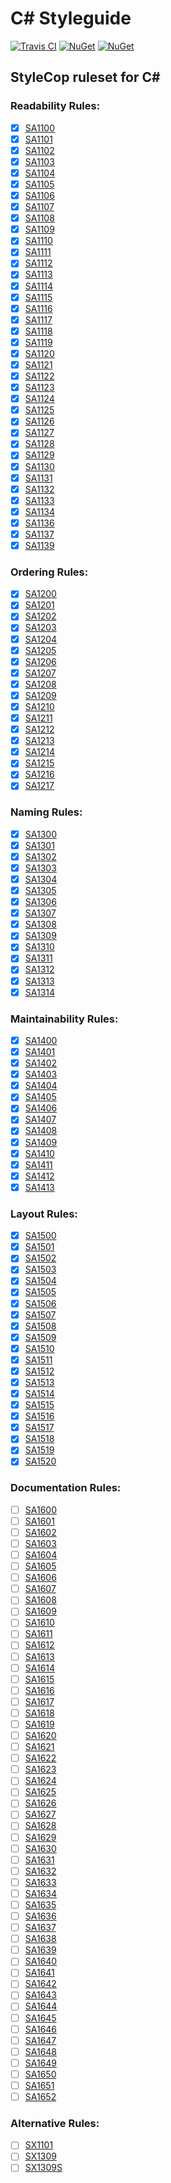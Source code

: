 # C# Styleguide
[![Travis CI](https://img.shields.io/travis/mdmsua/csharp-styleguide.svg)](https://travis-ci.org/mdmsua/csharp-styleguide)
[![NuGet](https://img.shields.io/nuget/v/CSharp.Styleguide.svg)](https://www.nuget.org/packages/CSharp.Styleguide)
[![NuGet](https://img.shields.io/nuget/dt/CSharp.Styleguide.svg)](https://www.nuget.org/stats/packages/CSharp.Styleguide)

## StyleCop ruleset for C#

### Readability Rules:
- [x] [SA1100](https://github.com/DotNetAnalyzers/StyleCopAnalyzers/blob/master/documentation/SA1100.md)
- [x] [SA1101](https://github.com/DotNetAnalyzers/StyleCopAnalyzers/blob/master/documentation/SA1101.md)
- [x] [SA1102](https://github.com/DotNetAnalyzers/StyleCopAnalyzers/blob/master/documentation/SA1102.md)
- [x] [SA1103](https://github.com/DotNetAnalyzers/StyleCopAnalyzers/blob/master/documentation/SA1103.md)
- [x] [SA1104](https://github.com/DotNetAnalyzers/StyleCopAnalyzers/blob/master/documentation/SA1104.md)
- [x] [SA1105](https://github.com/DotNetAnalyzers/StyleCopAnalyzers/blob/master/documentation/SA1105.md)
- [x] [SA1106](https://github.com/DotNetAnalyzers/StyleCopAnalyzers/blob/master/documentation/SA1106.md)
- [x] [SA1107](https://github.com/DotNetAnalyzers/StyleCopAnalyzers/blob/master/documentation/SA1107.md)
- [x] [SA1108](https://github.com/DotNetAnalyzers/StyleCopAnalyzers/blob/master/documentation/SA1108.md)
- [x] [SA1109](https://github.com/DotNetAnalyzers/StyleCopAnalyzers/blob/master/documentation/SA1109.md)
- [x] [SA1110](https://github.com/DotNetAnalyzers/StyleCopAnalyzers/blob/master/documentation/SA1110.md)
- [x] [SA1111](https://github.com/DotNetAnalyzers/StyleCopAnalyzers/blob/master/documentation/SA1111.md)
- [x] [SA1112](https://github.com/DotNetAnalyzers/StyleCopAnalyzers/blob/master/documentation/SA1112.md)
- [x] [SA1113](https://github.com/DotNetAnalyzers/StyleCopAnalyzers/blob/master/documentation/SA1113.md)
- [x] [SA1114](https://github.com/DotNetAnalyzers/StyleCopAnalyzers/blob/master/documentation/SA1114.md)
- [x] [SA1115](https://github.com/DotNetAnalyzers/StyleCopAnalyzers/blob/master/documentation/SA1115.md)
- [x] [SA1116](https://github.com/DotNetAnalyzers/StyleCopAnalyzers/blob/master/documentation/SA1116.md)
- [x] [SA1117](https://github.com/DotNetAnalyzers/StyleCopAnalyzers/blob/master/documentation/SA1117.md)
- [x] [SA1118](https://github.com/DotNetAnalyzers/StyleCopAnalyzers/blob/master/documentation/SA1118.md)
- [x] [SA1119](https://github.com/DotNetAnalyzers/StyleCopAnalyzers/blob/master/documentation/SA1119.md)
- [x] [SA1120](https://github.com/DotNetAnalyzers/StyleCopAnalyzers/blob/master/documentation/SA1120.md)
- [x] [SA1121](https://github.com/DotNetAnalyzers/StyleCopAnalyzers/blob/master/documentation/SA1121.md)
- [x] [SA1122](https://github.com/DotNetAnalyzers/StyleCopAnalyzers/blob/master/documentation/SA1122.md)
- [x] [SA1123](https://github.com/DotNetAnalyzers/StyleCopAnalyzers/blob/master/documentation/SA1123.md)
- [x] [SA1124](https://github.com/DotNetAnalyzers/StyleCopAnalyzers/blob/master/documentation/SA1124.md)
- [x] [SA1125](https://github.com/DotNetAnalyzers/StyleCopAnalyzers/blob/master/documentation/SA1125.md)
- [x] [SA1126](https://github.com/DotNetAnalyzers/StyleCopAnalyzers/blob/master/documentation/SA1126.md)
- [x] [SA1127](https://github.com/DotNetAnalyzers/StyleCopAnalyzers/blob/master/documentation/SA1127.md)
- [x] [SA1128](https://github.com/DotNetAnalyzers/StyleCopAnalyzers/blob/master/documentation/SA1128.md)
- [x] [SA1129](https://github.com/DotNetAnalyzers/StyleCopAnalyzers/blob/master/documentation/SA1129.md)
- [x] [SA1130](https://github.com/DotNetAnalyzers/StyleCopAnalyzers/blob/master/documentation/SA1130.md)
- [x] [SA1131](https://github.com/DotNetAnalyzers/StyleCopAnalyzers/blob/master/documentation/SA1131.md)
- [x] [SA1132](https://github.com/DotNetAnalyzers/StyleCopAnalyzers/blob/master/documentation/SA1132.md)
- [x] [SA1133](https://github.com/DotNetAnalyzers/StyleCopAnalyzers/blob/master/documentation/SA1133.md)
- [x] [SA1134](https://github.com/DotNetAnalyzers/StyleCopAnalyzers/blob/master/documentation/SA1134.md)
- [x] [SA1136](https://github.com/DotNetAnalyzers/StyleCopAnalyzers/blob/master/documentation/SA1136.md)
- [x] [SA1137](https://github.com/DotNetAnalyzers/StyleCopAnalyzers/blob/master/documentation/SA1137.md)
- [x] [SA1139](https://github.com/DotNetAnalyzers/StyleCopAnalyzers/blob/master/documentation/SA1139.md)

### Ordering Rules:
- [x] [SA1200](https://github.com/DotNetAnalyzers/StyleCopAnalyzers/blob/master/documentation/SA1200.md)
- [x] [SA1201](https://github.com/DotNetAnalyzers/StyleCopAnalyzers/blob/master/documentation/SA1201.md)
- [x] [SA1202](https://github.com/DotNetAnalyzers/StyleCopAnalyzers/blob/master/documentation/SA1202.md)
- [x] [SA1203](https://github.com/DotNetAnalyzers/StyleCopAnalyzers/blob/master/documentation/SA1203.md)
- [x] [SA1204](https://github.com/DotNetAnalyzers/StyleCopAnalyzers/blob/master/documentation/SA1204.md)
- [x] [SA1205](https://github.com/DotNetAnalyzers/StyleCopAnalyzers/blob/master/documentation/SA1205.md)
- [x] [SA1206](https://github.com/DotNetAnalyzers/StyleCopAnalyzers/blob/master/documentation/SA1206.md)
- [x] [SA1207](https://github.com/DotNetAnalyzers/StyleCopAnalyzers/blob/master/documentation/SA1207.md)
- [x] [SA1208](https://github.com/DotNetAnalyzers/StyleCopAnalyzers/blob/master/documentation/SA1208.md)
- [x] [SA1209](https://github.com/DotNetAnalyzers/StyleCopAnalyzers/blob/master/documentation/SA1209.md)
- [x] [SA1210](https://github.com/DotNetAnalyzers/StyleCopAnalyzers/blob/master/documentation/SA1210.md)
- [x] [SA1211](https://github.com/DotNetAnalyzers/StyleCopAnalyzers/blob/master/documentation/SA1211.md)
- [x] [SA1212](https://github.com/DotNetAnalyzers/StyleCopAnalyzers/blob/master/documentation/SA1212.md)
- [x] [SA1213](https://github.com/DotNetAnalyzers/StyleCopAnalyzers/blob/master/documentation/SA1213.md)
- [x] [SA1214](https://github.com/DotNetAnalyzers/StyleCopAnalyzers/blob/master/documentation/SA1214.md)
- [x] [SA1215](https://github.com/DotNetAnalyzers/StyleCopAnalyzers/blob/master/documentation/SA1215.md)
- [x] [SA1216](https://github.com/DotNetAnalyzers/StyleCopAnalyzers/blob/master/documentation/SA1216.md)
- [x] [SA1217](https://github.com/DotNetAnalyzers/StyleCopAnalyzers/blob/master/documentation/SA1217.md)

### Naming Rules:
- [x] [SA1300](https://github.com/DotNetAnalyzers/StyleCopAnalyzers/blob/master/documentation/SA1300.md)
- [x] [SA1301](https://github.com/DotNetAnalyzers/StyleCopAnalyzers/blob/master/documentation/SA1301.md)
- [x] [SA1302](https://github.com/DotNetAnalyzers/StyleCopAnalyzers/blob/master/documentation/SA1302.md)
- [x] [SA1303](https://github.com/DotNetAnalyzers/StyleCopAnalyzers/blob/master/documentation/SA1303.md)
- [x] [SA1304](https://github.com/DotNetAnalyzers/StyleCopAnalyzers/blob/master/documentation/SA1304.md)
- [x] [SA1305](https://github.com/DotNetAnalyzers/StyleCopAnalyzers/blob/master/documentation/SA1305.md)
- [x] [SA1306](https://github.com/DotNetAnalyzers/StyleCopAnalyzers/blob/master/documentation/SA1306.md)
- [x] [SA1307](https://github.com/DotNetAnalyzers/StyleCopAnalyzers/blob/master/documentation/SA1307.md)
- [x] [SA1308](https://github.com/DotNetAnalyzers/StyleCopAnalyzers/blob/master/documentation/SA1308.md)
- [x] [SA1309](https://github.com/DotNetAnalyzers/StyleCopAnalyzers/blob/master/documentation/SA1309.md)
- [x] [SA1310](https://github.com/DotNetAnalyzers/StyleCopAnalyzers/blob/master/documentation/SA1310.md)
- [x] [SA1311](https://github.com/DotNetAnalyzers/StyleCopAnalyzers/blob/master/documentation/SA1311.md)
- [x] [SA1312](https://github.com/DotNetAnalyzers/StyleCopAnalyzers/blob/master/documentation/SA1312.md)
- [x] [SA1313](https://github.com/DotNetAnalyzers/StyleCopAnalyzers/blob/master/documentation/SA1313.md)
- [x] [SA1314](https://github.com/DotNetAnalyzers/StyleCopAnalyzers/blob/master/documentation/SA1314.md)

### Maintainability Rules:
- [x] [SA1400](https://github.com/DotNetAnalyzers/StyleCopAnalyzers/blob/master/documentation/SA1400.md)
- [x] [SA1401](https://github.com/DotNetAnalyzers/StyleCopAnalyzers/blob/master/documentation/SA1401.md)
- [x] [SA1402](https://github.com/DotNetAnalyzers/StyleCopAnalyzers/blob/master/documentation/SA1402.md)
- [x] [SA1403](https://github.com/DotNetAnalyzers/StyleCopAnalyzers/blob/master/documentation/SA1403.md)
- [x] [SA1404](https://github.com/DotNetAnalyzers/StyleCopAnalyzers/blob/master/documentation/SA1404.md)
- [x] [SA1405](https://github.com/DotNetAnalyzers/StyleCopAnalyzers/blob/master/documentation/SA1405.md)
- [x] [SA1406](https://github.com/DotNetAnalyzers/StyleCopAnalyzers/blob/master/documentation/SA1406.md)
- [x] [SA1407](https://github.com/DotNetAnalyzers/StyleCopAnalyzers/blob/master/documentation/SA1407.md)
- [x] [SA1408](https://github.com/DotNetAnalyzers/StyleCopAnalyzers/blob/master/documentation/SA1408.md)
- [x] [SA1409](https://github.com/DotNetAnalyzers/StyleCopAnalyzers/blob/master/documentation/SA1409.md)
- [x] [SA1410](https://github.com/DotNetAnalyzers/StyleCopAnalyzers/blob/master/documentation/SA1410.md)
- [x] [SA1411](https://github.com/DotNetAnalyzers/StyleCopAnalyzers/blob/master/documentation/SA1411.md)
- [x] [SA1412](https://github.com/DotNetAnalyzers/StyleCopAnalyzers/blob/master/documentation/SA1412.md)
- [x] [SA1413](https://github.com/DotNetAnalyzers/StyleCopAnalyzers/blob/master/documentation/SA1413.md)

### Layout Rules:
- [x] [SA1500](https://github.com/DotNetAnalyzers/StyleCopAnalyzers/blob/master/documentation/SA1500.md)
- [x] [SA1501](https://github.com/DotNetAnalyzers/StyleCopAnalyzers/blob/master/documentation/SA1501.md)
- [x] [SA1502](https://github.com/DotNetAnalyzers/StyleCopAnalyzers/blob/master/documentation/SA1502.md)
- [x] [SA1503](https://github.com/DotNetAnalyzers/StyleCopAnalyzers/blob/master/documentation/SA1503.md)
- [x] [SA1504](https://github.com/DotNetAnalyzers/StyleCopAnalyzers/blob/master/documentation/SA1504.md)
- [x] [SA1505](https://github.com/DotNetAnalyzers/StyleCopAnalyzers/blob/master/documentation/SA1505.md)
- [x] [SA1506](https://github.com/DotNetAnalyzers/StyleCopAnalyzers/blob/master/documentation/SA1506.md)
- [x] [SA1507](https://github.com/DotNetAnalyzers/StyleCopAnalyzers/blob/master/documentation/SA1507.md)
- [x] [SA1508](https://github.com/DotNetAnalyzers/StyleCopAnalyzers/blob/master/documentation/SA1508.md)
- [x] [SA1509](https://github.com/DotNetAnalyzers/StyleCopAnalyzers/blob/master/documentation/SA1509.md)
- [x] [SA1510](https://github.com/DotNetAnalyzers/StyleCopAnalyzers/blob/master/documentation/SA1510.md)
- [x] [SA1511](https://github.com/DotNetAnalyzers/StyleCopAnalyzers/blob/master/documentation/SA1511.md)
- [x] [SA1512](https://github.com/DotNetAnalyzers/StyleCopAnalyzers/blob/master/documentation/SA1512.md)
- [x] [SA1513](https://github.com/DotNetAnalyzers/StyleCopAnalyzers/blob/master/documentation/SA1513.md)
- [x] [SA1514](https://github.com/DotNetAnalyzers/StyleCopAnalyzers/blob/master/documentation/SA1514.md)
- [x] [SA1515](https://github.com/DotNetAnalyzers/StyleCopAnalyzers/blob/master/documentation/SA1515.md)
- [x] [SA1516](https://github.com/DotNetAnalyzers/StyleCopAnalyzers/blob/master/documentation/SA1516.md)
- [x] [SA1517](https://github.com/DotNetAnalyzers/StyleCopAnalyzers/blob/master/documentation/SA1517.md)
- [x] [SA1518](https://github.com/DotNetAnalyzers/StyleCopAnalyzers/blob/master/documentation/SA1518.md)
- [x] [SA1519](https://github.com/DotNetAnalyzers/StyleCopAnalyzers/blob/master/documentation/SA1519.md)
- [x] [SA1520](https://github.com/DotNetAnalyzers/StyleCopAnalyzers/blob/master/documentation/SA1520.md)

### Documentation Rules:
- [ ] [SA1600](https://github.com/DotNetAnalyzers/StyleCopAnalyzers/blob/master/documentation/SA1600.md)
- [ ] [SA1601](https://github.com/DotNetAnalyzers/StyleCopAnalyzers/blob/master/documentation/SA1601.md)
- [ ] [SA1602](https://github.com/DotNetAnalyzers/StyleCopAnalyzers/blob/master/documentation/SA1602.md)
- [ ] [SA1603](https://github.com/DotNetAnalyzers/StyleCopAnalyzers/blob/master/documentation/SA1603.md)
- [ ] [SA1604](https://github.com/DotNetAnalyzers/StyleCopAnalyzers/blob/master/documentation/SA1604.md)
- [ ] [SA1605](https://github.com/DotNetAnalyzers/StyleCopAnalyzers/blob/master/documentation/SA1605.md)
- [ ] [SA1606](https://github.com/DotNetAnalyzers/StyleCopAnalyzers/blob/master/documentation/SA1606.md)
- [ ] [SA1607](https://github.com/DotNetAnalyzers/StyleCopAnalyzers/blob/master/documentation/SA1607.md)
- [ ] [SA1608](https://github.com/DotNetAnalyzers/StyleCopAnalyzers/blob/master/documentation/SA1608.md)
- [ ] [SA1609](https://github.com/DotNetAnalyzers/StyleCopAnalyzers/blob/master/documentation/SA1609.md)
- [ ] [SA1610](https://github.com/DotNetAnalyzers/StyleCopAnalyzers/blob/master/documentation/SA1610.md)
- [ ] [SA1611](https://github.com/DotNetAnalyzers/StyleCopAnalyzers/blob/master/documentation/SA1611.md)
- [ ] [SA1612](https://github.com/DotNetAnalyzers/StyleCopAnalyzers/blob/master/documentation/SA1612.md)
- [ ] [SA1613](https://github.com/DotNetAnalyzers/StyleCopAnalyzers/blob/master/documentation/SA1613.md)
- [ ] [SA1614](https://github.com/DotNetAnalyzers/StyleCopAnalyzers/blob/master/documentation/SA1614.md)
- [ ] [SA1615](https://github.com/DotNetAnalyzers/StyleCopAnalyzers/blob/master/documentation/SA1615.md)
- [ ] [SA1616](https://github.com/DotNetAnalyzers/StyleCopAnalyzers/blob/master/documentation/SA1616.md)
- [ ] [SA1617](https://github.com/DotNetAnalyzers/StyleCopAnalyzers/blob/master/documentation/SA1617.md)
- [ ] [SA1618](https://github.com/DotNetAnalyzers/StyleCopAnalyzers/blob/master/documentation/SA1618.md)
- [ ] [SA1619](https://github.com/DotNetAnalyzers/StyleCopAnalyzers/blob/master/documentation/SA1619.md)
- [ ] [SA1620](https://github.com/DotNetAnalyzers/StyleCopAnalyzers/blob/master/documentation/SA1620.md)
- [ ] [SA1621](https://github.com/DotNetAnalyzers/StyleCopAnalyzers/blob/master/documentation/SA1621.md)
- [ ] [SA1622](https://github.com/DotNetAnalyzers/StyleCopAnalyzers/blob/master/documentation/SA1622.md)
- [ ] [SA1623](https://github.com/DotNetAnalyzers/StyleCopAnalyzers/blob/master/documentation/SA1623.md)
- [ ] [SA1624](https://github.com/DotNetAnalyzers/StyleCopAnalyzers/blob/master/documentation/SA1624.md)
- [ ] [SA1625](https://github.com/DotNetAnalyzers/StyleCopAnalyzers/blob/master/documentation/SA1625.md)
- [ ] [SA1626](https://github.com/DotNetAnalyzers/StyleCopAnalyzers/blob/master/documentation/SA1626.md)
- [ ] [SA1627](https://github.com/DotNetAnalyzers/StyleCopAnalyzers/blob/master/documentation/SA1627.md)
- [ ] [SA1628](https://github.com/DotNetAnalyzers/StyleCopAnalyzers/blob/master/documentation/SA1628.md)
- [ ] [SA1629](https://github.com/DotNetAnalyzers/StyleCopAnalyzers/blob/master/documentation/SA1629.md)
- [ ] [SA1630](https://github.com/DotNetAnalyzers/StyleCopAnalyzers/blob/master/documentation/SA1630.md)
- [ ] [SA1631](https://github.com/DotNetAnalyzers/StyleCopAnalyzers/blob/master/documentation/SA1631.md)
- [ ] [SA1632](https://github.com/DotNetAnalyzers/StyleCopAnalyzers/blob/master/documentation/SA1632.md)
- [ ] [SA1633](https://github.com/DotNetAnalyzers/StyleCopAnalyzers/blob/master/documentation/SA1633.md)
- [ ] [SA1634](https://github.com/DotNetAnalyzers/StyleCopAnalyzers/blob/master/documentation/SA1634.md)
- [ ] [SA1635](https://github.com/DotNetAnalyzers/StyleCopAnalyzers/blob/master/documentation/SA1635.md)
- [ ] [SA1636](https://github.com/DotNetAnalyzers/StyleCopAnalyzers/blob/master/documentation/SA1636.md)
- [ ] [SA1637](https://github.com/DotNetAnalyzers/StyleCopAnalyzers/blob/master/documentation/SA1637.md)
- [ ] [SA1638](https://github.com/DotNetAnalyzers/StyleCopAnalyzers/blob/master/documentation/SA1638.md)
- [ ] [SA1639](https://github.com/DotNetAnalyzers/StyleCopAnalyzers/blob/master/documentation/SA1639.md)
- [ ] [SA1640](https://github.com/DotNetAnalyzers/StyleCopAnalyzers/blob/master/documentation/SA1640.md)
- [ ] [SA1641](https://github.com/DotNetAnalyzers/StyleCopAnalyzers/blob/master/documentation/SA1641.md)
- [ ] [SA1642](https://github.com/DotNetAnalyzers/StyleCopAnalyzers/blob/master/documentation/SA1642.md)
- [ ] [SA1643](https://github.com/DotNetAnalyzers/StyleCopAnalyzers/blob/master/documentation/SA1643.md)
- [ ] [SA1644](https://github.com/DotNetAnalyzers/StyleCopAnalyzers/blob/master/documentation/SA1644.md)
- [ ] [SA1645](https://github.com/DotNetAnalyzers/StyleCopAnalyzers/blob/master/documentation/SA1645.md)
- [ ] [SA1646](https://github.com/DotNetAnalyzers/StyleCopAnalyzers/blob/master/documentation/SA1646.md)
- [ ] [SA1647](https://github.com/DotNetAnalyzers/StyleCopAnalyzers/blob/master/documentation/SA1647.md)
- [ ] [SA1648](https://github.com/DotNetAnalyzers/StyleCopAnalyzers/blob/master/documentation/SA1648.md)
- [ ] [SA1649](https://github.com/DotNetAnalyzers/StyleCopAnalyzers/blob/master/documentation/SA1649.md)
- [ ] [SA1650](https://github.com/DotNetAnalyzers/StyleCopAnalyzers/blob/master/documentation/SA1650.md)
- [ ] [SA1651](https://github.com/DotNetAnalyzers/StyleCopAnalyzers/blob/master/documentation/SA1651.md)
- [ ] [SA1652](https://github.com/DotNetAnalyzers/StyleCopAnalyzers/blob/master/documentation/SA1652.md)

### Alternative Rules:
- [ ] [SX1101](https://github.com/DotNetAnalyzers/StyleCopAnalyzers/blob/master/documentation/SX1101.md)
- [ ] [SX1309](https://github.com/DotNetAnalyzers/StyleCopAnalyzers/blob/master/documentation/SX1309.md)
- [ ] [SX1309S](https://github.com/DotNetAnalyzers/StyleCopAnalyzers/blob/master/documentation/SX1309S.md)
